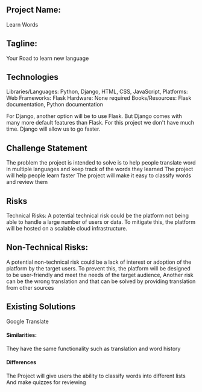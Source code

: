 ## Project Name: 
Learn Words

## Tagline: 
Your Road to learn new language

## Technologies
Libraries/Languages: Python, Django, HTML, CSS, JavaScript,
Platforms: Web
Frameworks: Flask
Hardware: None required
Books/Resources: Flask documentation, Python documentation

For Django, another option will be to use Flask.
But Django comes with many more default features than Flask. For this project we don't have much time. Django will allow us to go faster.

## Challenge Statement
The problem the project is intended to solve is to help people translate word in multiple languages and keep track of the words they learned
The project will help people learn faster
The project will make it easy to classify words and review them

## Risks
Technical Risks: A potential technical risk could be the platform not being able to handle a large number of users or data. To mitigate this, the platform will be hosted on a scalable cloud infrastructure.

## Non-Technical Risks:
A potential non-technical risk could be a lack of interest or adoption of the platform by the target users. To prevent this, the platform will be designed to be user-friendly and meet the needs of the target audience, Another risk can be the wrong translation and that can be solved by providing translation from other sources

## Existing Solutions
Google Translate

#### Similarities:
They have the same functionality such as translation and word history

#### Differences
The Project will give users the ability to classify words into different lists
And make quizzes for reviewing



